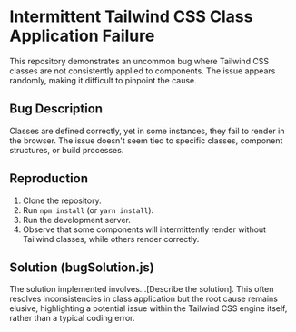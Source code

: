 # Intermittent Tailwind CSS Class Application Failure

This repository demonstrates an uncommon bug where Tailwind CSS classes are not consistently applied to components. The issue appears randomly, making it difficult to pinpoint the cause.

## Bug Description

Classes are defined correctly, yet in some instances, they fail to render in the browser. The issue doesn't seem tied to specific classes, component structures, or build processes.

## Reproduction

1. Clone the repository.
2. Run `npm install` (or `yarn install`).
3. Run the development server.
4. Observe that some components will intermittently render without Tailwind classes, while others render correctly.

## Solution (bugSolution.js)

The solution implemented involves...[Describe the solution].  This often resolves inconsistencies in class application but the root cause remains elusive, highlighting a potential issue within the Tailwind CSS engine itself, rather than a typical coding error.